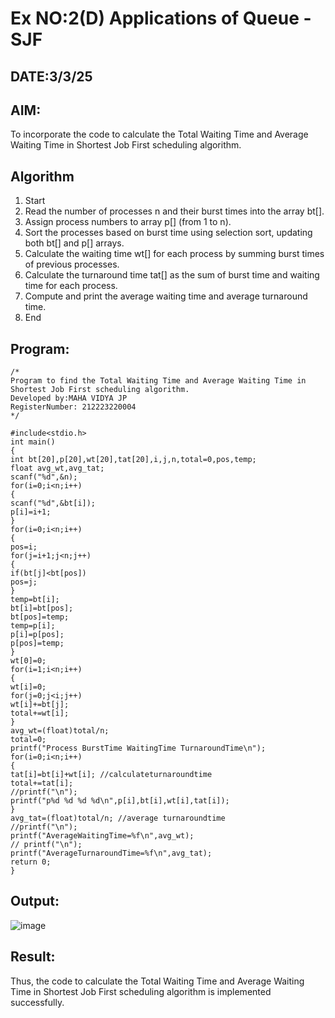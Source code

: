 # Ex NO:2(D) Applications of Queue - SJF
## DATE:3/3/25
## AIM:
To incorporate the code to calculate the Total Waiting Time and Average Waiting Time in Shortest Job First scheduling algorithm.
## Algorithm
1. Start
2. Read the number of processes n and their burst times into the array bt[].
3. Assign process numbers to array p[] (from 1 to n).
4. Sort the processes based on burst time using selection sort, updating both bt[] and p[] arrays.
5. Calculate the waiting time wt[] for each process by summing burst times of previous 
processes.
6. Calculate the turnaround time tat[] as the sum of burst time and waiting time for each 
process.
7. Compute and print the average waiting time and average turnaround time.
8. End
## Program:
```
/*
Program to find the Total Waiting Time and Average Waiting Time in Shortest Job First scheduling algorithm.
Developed by:MAHA VIDYA JP 
RegisterNumber: 212223220004 
*/
```
```
#include<stdio.h> 
int main()
{
int bt[20],p[20],wt[20],tat[20],i,j,n,total=0,pos,temp; 
float avg_wt,avg_tat;
scanf("%d",&n); 
for(i=0;i<n;i++)
{
scanf("%d",&bt[i]); 
p[i]=i+1;
}
for(i=0;i<n;i++)
{
pos=i; 
for(j=i+1;j<n;j++)
{
if(bt[j]<bt[pos]) 
pos=j;
}
temp=bt[i]; 
bt[i]=bt[pos]; 
bt[pos]=temp;
temp=p[i]; 
p[i]=p[pos]; 
p[pos]=temp;
}
wt[0]=0;
for(i=1;i<n;i++)
{
wt[i]=0; 
for(j=0;j<i;j++)
wt[i]+=bt[j]; 
total+=wt[i];
}
avg_wt=(float)total/n; 
total=0;
printf("Process BurstTime WaitingTime TurnaroundTime\n"); 
for(i=0;i<n;i++)
{
tat[i]=bt[i]+wt[i]; //calculateturnaroundtime 
total+=tat[i];
//printf("\n");
printf("p%d %d %d %d\n",p[i],bt[i],wt[i],tat[i]);
}
avg_tat=(float)total/n; //average turnaroundtime
//printf("\n");
printf("AverageWaitingTime=%f\n",avg_wt);
// printf("\n");
printf("AverageTurnaroundTime=%f\n",avg_tat); 
return 0;
}
```
## Output:
![image](https://github.com/user-attachments/assets/5ca9e0bf-b7f4-45ee-af1a-00fa20e4cfd9)

## Result:
Thus, the code to calculate the Total Waiting Time and Average Waiting Time in Shortest Job First scheduling algorithm is implemented successfully.
